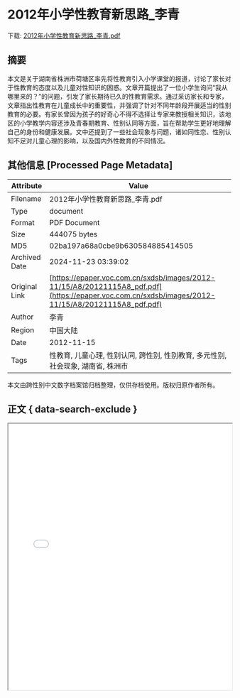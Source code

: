 # 2012年小学性教育新思路_李青

<!-- tcd_download_link -->
下载: <a href="../2012年小学性教育新思路_李青.pdf" download>2012年小学性教育新思路_李青.pdf</a>
<!-- tcd_download_link_end -->

## 摘要

<!-- tcd_abstract -->
本文是关于湖南省株洲市荷塘区率先将性教育引入小学课堂的报道，讨论了家长对于性教育的态度以及儿童对性知识的困惑。文章开篇提出了一位小学生询问“我从哪里来的？”的问题，引发了家长期待已久的性教育需求。通过采访家长和专家，文章指出性教育在儿童成长中的重要性，并强调了针对不同年龄段开展适当的性别教育的必要。有家长曾因为孩子的好奇心不得不选择让专家来教授相关知识，该地区的小学教学内容还涉及青春期教育、性别认同等方面，旨在帮助学生更好地理解自己的身份和健康发展。文中还提到了一些社会现象与问题，诸如同性恋、性别认知不足对儿童心理的影响，以及国内外性教育的不同情况。

<!-- tcd_abstract_end -->

## 其他信息 [Processed Page Metadata]

| Attribute       | Value                                  |
|-----------------|----------------------------------------|
| Filename        | 2012年小学性教育新思路_李青.pdf                             |
| Type            | document                                 |
| Format          | PDF Document                               |
| Size            | 444075 bytes                           |
| MD5             | 02ba197a68a0cbe9b630584885414505                                  |
| Archived Date   | 2024-11-23 03:39:02                             |
| Original Link   | [https://epaper.voc.com.cn/sxdsb/images/2012-11/15/A8/20121115A8_pdf.pdf](https://epaper.voc.com.cn/sxdsb/images/2012-11/15/A8/20121115A8_pdf.pdf)                         |
| Author          | 李青                               |
| Region          | 中国大陆                               |
| Date            | 2012-11-15                                 |
| Tags            | 性教育, 儿童心理, 性别认同, 跨性别, 性别教育, 多元性别, 社会现象, 湖南省, 株洲市                                 |

本文由跨性别中文数字档案馆归档整理，仅供存档使用。版权归原作者所有。


## 正文 { data-search-exclude }

<!-- tcd_main_text -->
<iframe src="../2012年小学性教育新思路_李青.pdf" width="100%" height="600px">
    <p>无法显示PDF，请下载查看。</p>
</iframe>
<!-- tcd_main_text_end -->

